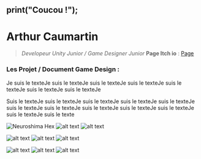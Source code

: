 ## print("Coucou !");
# Arthur Caumartin
>*Developeur Unity Junior / Game Designer Junior* 
>**Page Itch io** : [Page](https://protal.itch.io/)




### Les Projet / Document Game Design :

Je suis le texteJe suis le texteJe suis le texteJe suis le texteJe suis le texteJe suis le texteJe suis le texteJe
 
 Suis le texteJe suis le texteJe suis le texteJe suis le texteJe suis le texteJe suis le texteJe suis le texteJe suis le texteJe suis le texteJe suis le texteJe suis le texteJe suis le texte

 ![Neuroshima Hex](https://picsum.photos/200/200) ![alt text](https://picsum.photos/200/200) ![alt text](https://picsum.photos/200/200) 

 ![alt text](https://picsum.photos/200/200) ![alt text](https://picsum.photos/200/200) ![alt text](https://picsum.photos/200/200)

 ![alt text](https://picsum.photos/200/200) ![alt text](https://picsum.photos/200/200) ![alt text](https://picsum.photos/200/200)